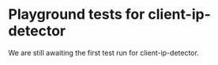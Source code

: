 # Playground tests for client-ip-detector
We are still awaiting the first test run for client-ip-detector.
